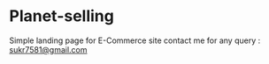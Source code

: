 # Planet-selling
Simple landing page for E-Commerce site
contact me for any query : sukr7581@gmail.com
